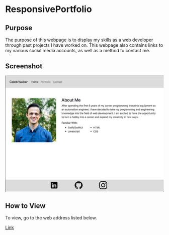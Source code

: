 # ResponsivePortfolio

## Purpose

The purpose of this webpage is to display my skills as a web developer through past projects I have worked on. This webpage also contains links to my various social media accounts, as well as a method to contact me. 


## Screenshot

![Image](assets/images/indexScreenshot.png "website title")

## How to View

To view, go to the web address listed below.

[Link](https://calebkw91.github.io/ResponsivePortfolio/)
